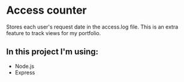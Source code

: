 # Access counter

Stores each user's request date in the access.log file. This is an extra feature to track views for my portfolio.

## In this project I'm using:

- Node.js
- Express

